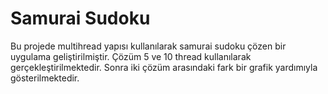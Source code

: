 # Samurai Sudoku
Bu projede multihread yapısı kullanılarak samurai sudoku çözen bir uygulama geliştirilmiştir. Çözüm 5 ve 10 thread kullanılarak gerçekleştirilmektedir. Sonra iki çözüm arasındaki fark bir grafik yardımıyla gösterilmektedir.
